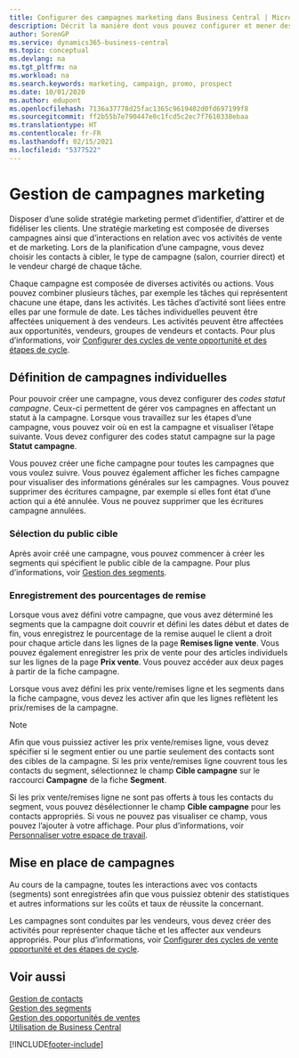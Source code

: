 ```yaml
---
title: Configurer des campagnes marketing dans Business Central | Microsoft Docs
description: Décrit la manière dont vous pouvez configurer et mener des campagnes marketing dans Business Central afin de vous aider à identifier et attirer des prospects et à fidéliser les clients.
author: SorenGP
ms.service: dynamics365-business-central
ms.topic: conceptual
ms.devlang: na
ms.tgt_pltfrm: na
ms.workload: na
ms.search.keywords: marketing, campaign, promo, prospect
ms.date: 10/01/2020
ms.author: edupont
ms.openlocfilehash: 7136a37778d25fac1365c9619402d0fd697199f8
ms.sourcegitcommit: ff2b55b7e790447e0c1fcd5c2ec7f7610338ebaa
ms.translationtype: HT
ms.contentlocale: fr-FR
ms.lasthandoff: 02/15/2021
ms.locfileid: "5377522"
---
```

# <a name="managing-marketing-campaigns"></a>Gestion de campagnes marketing
Disposer d’une solide stratégie marketing permet d’identifier, d’attirer et de fidéliser les clients. Une stratégie marketing est composée de diverses campagnes ainsi que d’interactions en relation avec vos activités de vente et de marketing. Lors de la planification d’une campagne, vous devez choisir les contacts à cibler, le type de campagne (salon, courrier direct) et le vendeur chargé de chaque tâche.

Chaque campagne est composée de diverses activités ou actions. Vous pouvez combiner plusieurs tâches, par exemple les tâches qui représentent chacune une étape, dans les activités. Les tâches d’activité sont liées entre elles par une formule de date. Les tâches individuelles peuvent être affectées uniquement à des vendeurs. Les activités peuvent être affectées aux opportunités, vendeurs, groupes de vendeurs et contacts. Pour plus d’informations, voir [Configurer des cycles de vente opportunité et des étapes de cycle](marketing-how-setup-opportunity-sales-cycles-stages.md).

## <a name="defining-individual-campaigns"></a>Définition de campagnes individuelles
Pour pouvoir créer une campagne, vous devez configurer des *codes statut campagne*. Ceux-ci permettent de gérer vos campagnes en affectant un statut à la campagne. Lorsque vous travaillez sur les étapes d’une campagne, vous pouvez voir où en est la campagne et visualiser l’étape suivante. Vous devez configurer des codes statut campagne sur la page **Statut campagne**.

Vous pouvez créer une fiche campagne pour toutes les campagnes que vous voulez suivre. Vous pouvez également afficher les fiches campagne pour visualiser des informations générales sur les campagnes.
Vous pouvez supprimer des écritures campagne, par exemple si elles font état d’une action qui a été annulée. Vous ne pouvez supprimer que les écritures campagne annulées.

### <a name="selecting-the-target-audience"></a>Sélection du public cible
Après avoir créé une campagne, vous pouvez commencer à créer les segments qui spécifient le public cible de la campagne. Pour plus d’informations, voir [Gestion des segments](marketing-segments.md).

### <a name="registering-discount-percentages"></a>Enregistrement des pourcentages de remise
Lorsque vous avez défini votre campagne, que vous avez déterminé les segments que la campagne doit couvrir et défini les dates début et dates de fin, vous enregistrez le pourcentage de la remise auquel le client a droit pour chaque article dans les lignes de la page **Remises ligne vente**. Vous pouvez également enregistrer les prix de vente pour des articles individuels sur les lignes de la page **Prix vente**. Vous pouvez accéder aux deux pages à partir de la fiche campagne.

 Lorsque vous avez défini les prix vente/remises ligne et les segments dans la fiche campagne, vous devez les activer afin que les lignes reflètent les prix/remises de la campagne.

> [!NOTE]  
>   Afin que vous puissiez activer les prix vente/remises ligne, vous devez spécifier si le segment entier ou une partie seulement des contacts sont des cibles de la campagne. Si les prix vente/remises ligne couvrent tous les contacts du segment, sélectionnez le champ **Cible campagne** sur le raccourci **Campagne** de la fiche **Segment**.

Si les prix vente/remises ligne ne sont pas offerts à tous les contacts du segment, vous pouvez désélectionner le champ **Cible campagne** pour les contacts appropriés. Si vous ne pouvez pas visualiser ce champ, vous pouvez l’ajouter à votre affichage. Pour plus d’informations, voir [Personnaliser votre espace de travail](ui-personalization-user.md).

## <a name="conducting-campaigns"></a>Mise en place de campagnes
Au cours de la campagne, toutes les interactions avec vos contacts (segments) sont enregistrées afin que vous puissiez obtenir des statistiques et autres informations sur les coûts et taux de réussite la concernant.

Les campagnes sont conduites par les vendeurs, vous devez créer des activités pour représenter chaque tâche et les affecter aux vendeurs appropriés. Pour plus d’informations, voir [Configurer des cycles de vente opportunité et des étapes de cycle](marketing-how-setup-opportunity-sales-cycles-stages.md).

## <a name="see-also"></a>Voir aussi
[Gestion de contacts](marketing-contacts.md)  
[Gestion des segments](marketing-segments.md)  
[Gestion des opportunités de ventes](marketing-manage-sales-opportunities.md)  
[Utilisation de Business Central](ui-work-product.md)  


[!INCLUDE[footer-include](includes/footer-banner.md)]